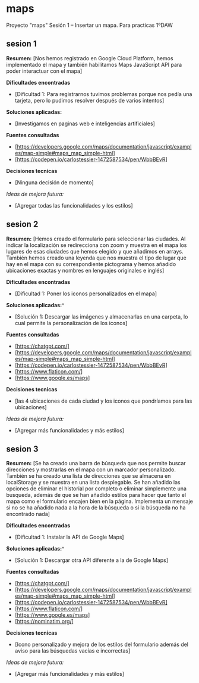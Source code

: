 # maps
Proyecto "maps" Sesión 1 – Insertar un mapa. Para practicas 1ºDAW

## sesion 1

**Resumen:**
[Nos hemos registrado en Google Cloud Platform, hemos implementado el mapa y también habilitamos Maps JavaScript API para poder interactuar con el mapa]

**Dificultades encontradas**
- [Dificultad 1: Para registrarnos tuvimos problemas porque nos pedía una tarjeta, pero lo pudimos resolver después de varios intentos]

**Soluciones aplicadas:**
- [Investigamos en paginas web e inteligencias artificiales]

**Fuentes consultadas**
- [https://developers.google.com/maps/documentation/javascript/examples/map-simple#maps_map_simple-html]
- [https://codepen.io/carlostessier-1472587534/pen/WbbBEvR]
 
 **Decisiones tecnicas**
 - [Ninguna decisión de momento]


 *Ideas de mejora futura:*
 - [Agregar todas las funcionalidades y los estilos]


 ## sesion 2

**Resumen:**
[Hemos creado el formulario para seleccionar las ciudades. Al indicar la localización se redirecciona con zoom y muestra en el mapa los lugares de esas ciudades que hemos elegido y que añadimos en arrays. También hemos creado una leyenda que nos muestra el tipo de lugar que hay en el mapa con su correspondiente pictograma y hemos añadido ubicaciones exactas y nombres en lenguajes originales e inglés]

**Dificultades encontradas**
- [Dificultad 1: Poner los iconos personalizados en el mapa]

**Soluciones aplicadas:**^
- [Solución 1: Descargar las imágenes y almacenarlas en una carpeta, lo cual permite la personalización de los iconos]

**Fuentes consultadas**
- [https://chatgpt.com/]
- [https://developers.google.com/maps/documentation/javascript/examples/map-simple#maps_map_simple-html]
- [https://codepen.io/carlostessier-1472587534/pen/WbbBEvR]
- [https://www.flaticon.com/]
- [https://www.google.es/maps]
 
 **Decisiones tecnicas**
 - [las 4 ubicaciones de cada ciudad y los iconos que pondríamos para las ubicaciones]


 *Ideas de mejora futura:*
 - [Agregar más funcionalidades y más estilos]


 ## sesion 3

**Resumen:**
[Se ha creado una barra de búsqueda que nos permite buscar direcciones y mostrarlas en el mapa con un marcador personalizado. También se ha creado una lista de direcciones que se almacena en localStorage y se muestra en una lista desplegable. Se han añadido las opciones de eliminar el historial por completo o eliminar simplemente una busqueda, además de que se han añadido estilos para hacer que tanto el mapa como el formulario encajen bien en la página. Implementa un mensaje si no se ha añadido nada a la hora de la búsqueda o si la búsqueda no ha encontrado nada]

**Dificultades encontradas**
- [Dificultad 1: Instalar la API de Google Maps]

**Soluciones aplicadas:**^
- [Solución 1: Descargar otra API diferente a la de Google Maps]

**Fuentes consultadas**
- [https://chatgpt.com/]
- [https://developers.google.com/maps/documentation/javascript/examples/map-simple#maps_map_simple-html]
- [https://codepen.io/carlostessier-1472587534/pen/WbbBEvR]
- [https://www.flaticon.com/]
- [https://www.google.es/maps]
- [https://nominatim.org/]
 
 **Decisiones tecnicas**
 - [Icono personalizado y mejora de los estilos del formulario además del aviso para las búsquedas vacías e incorrectas]


 *Ideas de mejora futura:*
 - [Agregar más funcionalidades y más estilos]